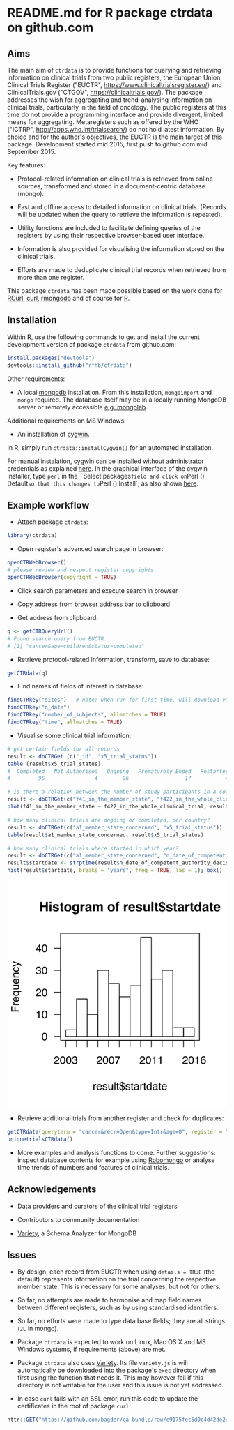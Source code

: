 # README.md for R package ctrdata on github.com

## Aims

The main aim of `ctrdata` is to provide functions for querying and retrieving information on clinical trials from two public registers, the European Union Clinical Trials Register ("EUCTR", https://www.clinicaltrialsregister.eu/) and ClinicalTrials.gov ("CTGOV", https://clinicaltrials.gov/). The package addresses the wish for aggregating and trend-analysing information on clinical trials, particularly in the field of oncology. The public registers at this time do not provide a programming interface and provide divergent, limited means for aggregating. Metaregisters such as offered by the WHO ("ICTRP", http://apps.who.int/trialsearch/) do not hold latest information. By choice and for the author's objectives, the EUCTR is the main target of this package. Development started mid 2015, first push to github.com mid September 2015. 

Key features:

* Protocol-related information on clinical trials is retrieved from online sources, transformed and stored in a document-centric database (mongo). 

* Fast and offline access to detailed information on clinical trials. (Records will be updated when the query to retrieve the information is repeated). 

* Utility functions are included to facilitate defining queries of the registers by using their respective browser-based user interface. 

* Information is also provided for visualising the information stored on the clinical trials.

* Efforts are made to deduplicate clinical trial records when retrieved from more than one register. 
  
This package `ctrdata` has been made possible based on the work done for [RCurl](http://www.omegahat.org/RCurl/), [curl](https://github.com/jeroenooms/curl), [rmongodb](https://github.com/mongosoup/rmongodb) and of course for [R](http://www.r-project.org/). 

## Installation

Within R, use the following commands to get and install the current development version of package `ctrdata` from github.com:

```R
install.packages("devtools")
devtools::install_github("rfhb/ctrdata")
```

Other requirements:

* A local [mongodb](https://www.mongodb.org/) installation. From this installation, `mongoimport` and `mongo` required. The database itself may be in a locally running MongoDB server or remotely accessible [e.g. mongolab](https://mongolab.com/). 

Additional requirements on MS Windows:

* An installation of [cygwin](https://cygwin.com/install.html). 

In R, simply run `ctrdata::installCygwin()` for an automated installation. 

For manual instalation, cygwin can be installed without administrator credentials as explained [here](https://cygwin.com/faq/faq.html#faq.setup.noroot). In the graphical interface of the cygwin installer, type `perl` in the ``Select packages` field and click on `Perl () Default` so that this changes to `Perl () Install`, as also shown [here](http://slu.livejournal.com/17395.html). 

## Example workflow

* Attach package `ctrdata`: 
```R
library(ctrdata)
```

* Open register's advanced search page in browser: 
```R
openCTRWebBrowser()
# please review and respect register copyrights
openCTRWebBrowser(copyright = TRUE)
```

* Click search parameters and execute search in browser 

* Copy address from browser address bar to clipboard

* Get address from clipboard: 
```R
q <- getCTRQueryUrl()
# Found search query from EUCTR.
# [1] "cancer&age=children&status=completed"
```

* Retrieve protocol-related information, transform, save to database:
```R
getCTRdata(q)
```

* Find names of fields of interest in database:
```R
findCTRkey("sites")   # note: when run for first time, will download variety.js
findCTRkey("n_date")
findCTRkey("number_of_subjects", allmatches = TRUE)
findCTRkey("time", allmatches = TRUE)
```

* Visualise some clinical trial information:
```R
# get certain fields for all records
result <- dbCTRGet (c("_id", "x5_trial_status"))
table (result$x5_trial_status)
#  Completed   Not Authorised   Ongoing   Prematurely Ended   Restarted   Temporarily Halted 
#         95                4        96                  17           4                  3 
```
```R
# is there a relation between the number of study participants in a country and those in whole trial? 
result <- dbCTRGet(c("f41_in_the_member_state", "f422_in_the_whole_clinical_trial"))
plot(f41_in_the_member_state ~ f422_in_the_whole_clinical_trial, result)
```
```R
# how many clinical trials are ongoing or completed, per country? 
result <- dbCTRGet(c("a1_member_state_concerned", "x5_trial_status"))
table(result$a1_member_state_concerned, result$x5_trial_status)
```
```R
# how many clinical trials where started in which year? 
result <- dbCTRGet(c("a1_member_state_concerned", "n_date_of_competent_authority_decision"))
result$startdate <- strptime(result$n_date_of_competent_authority_decision, "%Y-%m-%d")
hist(result$startdate, breaks = "years", freq = TRUE, las = 1); box()
```
![Histogram][1]


* Retrieve additional trials from another register and check for duplicates:
```R
getCTRdata(queryterm = "cancer&recr=Open&type=Intr&age=0", register = "CTGOV")
uniquetrialsCTRdata()
```

* More examples and analysis functions to come. Further suggestions: inspect database contents for example using [Robomongo](http://www.robomongo.org) or analyse time trends of numbers and features of clinical trials. 


## Acknowledgements 

* Data providers and curators of the clinical trial registers

* Contributors to community documentation

* [Variety](https://github.com/variety/variety), a Schema Analyzer for MongoDB

## Issues

* By design, each record from EUCTR when using `details = TRUE` (the default) represents information on the trial concerning the respective member state. This is necessary for some analyses, but not for others. 

* So far, no attempts are made to harmonise and map field names between different registers, such as by using standardised identifiers. 

* So far, no efforts were made to type data base fields; they are all strings (`2L` in mongo). 

* Package `ctrdata` is expected to work on Linux, Mac OS X and MS Windows systems, if requirements (above) are met.  

* Package `ctrdata` also uses [Variety](https://github.com/variety/variety). Its file `variety.js` is will automatically be downloaded into the package's `exec` directory when first using the function that needs it. This may however fail if this directory is not writable for the user and this issue is not yet addressed.

* In case `curl` fails with an SSL error, run this code to update the certificates in the root of package `curl`:
```R
httr::GET("https://github.com/bagder/ca-bundle/raw/e9175fec5d0c4d42de24ed6d84a06d504d5e5a09/ca-bundle.crt", write_disk(system.file("", package = "curl"), "inst/cacert.pem", overwrite = TRUE))
```

[1]: ./Rplot.svg "Number of trials authorised to start per year"
